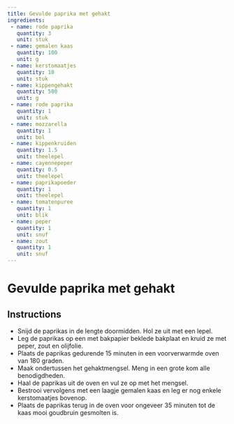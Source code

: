 ```yaml
---
title: Gevulde paprika met gehakt
ingredients:
 - name: rode paprika
   quantity: 3
   unit: stuk
 - name: gemalen kaas
   quantity: 100
   unit: g
 - name: kerstomaatjes
   quantity: 10
   unit: stuk
 - name: kippengehakt
   quantity: 500
   unit: g
 - name: rode paprika
   quantity: 1
   unit: stuk
 - name: mozzarella
   quantity: 1
   unit: bol
 - name: kippenkruiden
   quantity: 1.5
   unit: theelepel
 - name: cayennepeper
   quantity: 0.5
   unit: theelepel
 - name: paprikapoeder
   quantity: 1
   unit: theelepel
 - name: tomatenpuree
   quantity: 1
   unit: blik
 - name: peper
   quantity: 1
   unit: snuf
 - name: zout
   quantity: 1
   unit: snuf
---
```


# Gevulde paprika met gehakt

## Instructions

  - Snijd de paprikas in de lengte doormidden. Hol ze uit met een lepel.
  - Leg de paprikas op een met bakpapier beklede bakplaat en kruid ze met peper, zout en olijfolie.
  - Plaats de paprikas gedurende 15 minuten in een voorverwarmde oven van 180 graden.
  - Maak ondertussen het gehaktmengsel. Meng in een grote kom alle benodigdheden.
  - Haal de paprikas uit de oven en vul ze op met het mengsel.
  - Bestrooi vervolgens met een laagje gemalen kaas en leg er nog enkele kerstomaatjes bovenop.
  - Plaats de paprikas terug in de oven voor ongeveer 35 minuten tot de kaas mooi goudbruin gesmolten is.